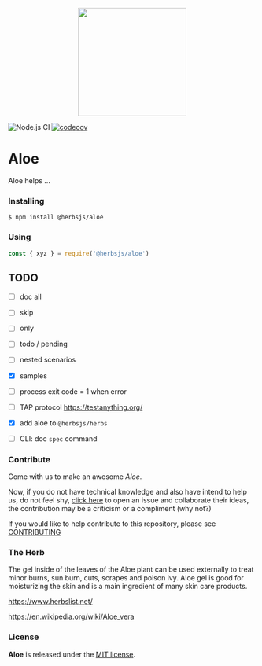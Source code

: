 <p align="center"><img src="https://raw.githubusercontent.com/herbsjs/aloe/master/docs/logo.png" height="220"></p>

![Node.js CI](https://github.com/herbsjs/aloe/workflows/Node.js%20CI/badge.svg?branch=master) [![codecov](https://codecov.io/gh/herbsjs/aloe/branch/master/graph/badge.svg)](https://codecov.io/gh/herbsjs/aloe)

# Aloe

Aloe helps ...

### Installing

```$ npm install @herbsjs/aloe```

### Using

```javascript
const { xyz } = require('@herbsjs/aloe')
```

## TODO

- [ ] doc all
- [ ] skip
- [ ] only
- [ ] todo / pending
- [ ] nested scenarios
- [X] samples
- [ ] process exit code = 1 when error
- [ ] TAP protocol https://testanything.org/

- [X] add aloe to `@herbsjs/herbs`
- [ ] CLI: doc `spec` command


### Contribute

Come with us to make an awesome *Aloe*.

Now, if you do not have technical knowledge and also have intend to help us, do not feel shy, [click here](https://github.com/herbsjs/aloe/issues) to open an issue and collaborate their ideas, the contribution may be a criticism or a compliment (why not?)

If you would like to help contribute to this repository, please see [CONTRIBUTING](https://github.com/herbsjs/aloe/blob/master/.github/CONTRIBUTING.md)

### The Herb

The gel inside of the leaves of the Aloe plant can be used externally to treat minor burns, sun burn, cuts, scrapes and poison ivy. Aloe gel is good for moisturizing the skin and is a main ingredient of many skin care products.

https://www.herbslist.net/

https://en.wikipedia.org/wiki/Aloe_vera

### License

**Aloe** is released under the
[MIT license](https://github.com/herbsjs/aloe/blob/master/LICENSE.md).

